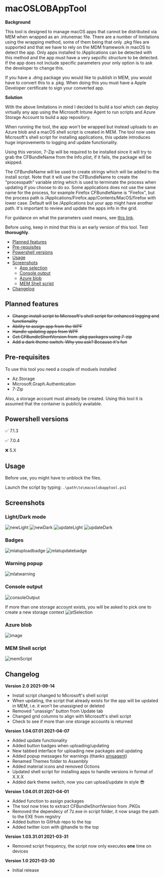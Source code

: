 # macOSLOBAppTool
**Background**

This tool is designed to manage macOS apps that cannot be distributed via MEM when wrapped as an .intunemac file. There are a number of limitations using the wrapping method, some of them being that only .pkg files are supported and that we have to rely on the MDM framework in macOS to detect the app. Only apps installed to /Applications can be detected with this method and the app must have a very sepcific structure to be detected. If the app does not include specific parameters your only option is to ask the developer to change this.

If you have a .dmg package you would like to publish in MEM, you would have to convert this to a .pkg. When doing this you must have a Apple Developer certificate to sign your converted app.

**Solution**

With the above limitations in mind I decided to build a tool which can deploy virtually any app using the Microsoft Intune Agent to run scripts and Azure Storage Account to build a app repository.

When running the tool, the app won't be wrapped but instead uploads to an Azure blob and a macOS shell script is created in MEM. The tool now uses Microsoft's shell script for installing applications, this update introduces huge improvements to logging and update functionality.

Using this version, 7-Zip will be required to be installed since it will try to grab the CFBundleName from the Info.plist, if it fails, the package will be skipped.

The CFBundleName will be used to create strings which will be added to the install script. Note that it will use the CFBundleName to create the "processpath" variable string which is used to terminate the process when updating if you choose to do so. Some applications does not use the same name for the process, for example Firefox CFBundleName is "Firefox", but the process path is /Applications/Firefox.app/Contents/MacOS/firefox with lower case. Default will be /Applications but your app might have another path. It's important to review and update the apps info in the grid.

For guidance on what the parameters used means, see [this link](https://techcommunity.microsoft.com/t5/intune-customer-success/deploying-macos-apps-with-the-intune-scripting-agent/ba-p/2298072).

Before using, keep in mind that this is an early version of this tool. Test **thoroughly**.

- [Planned features](#planned-features)
- [Pre-requisites](#pre-requisites)
- [Powershell versions](#powershell-versions)
- [Usage](#usage)
- [Screenshots](#screenshots)
  * [App selection](#app-selection)
  * [Console output](#console-output)
  * [Azure blob](#azure-blob)
  * [MEM Shell script](#mem-shell-script)
- [Changelog](#changelog)

## Planned features
- ~~Change install script to Microsoft's shell script for enhanced logging and functionality~~
- ~~Ability to assign app from the WPF~~
- ~~Handle updating apps from WPF~~
- ~~Get CFBundleShortVersion from .pkg packages using 7-zip~~
- ~~Add a dark theme switch. Why you ask? Because it's fun~~

## Pre-requisites
To use this tool you need a couple of moduels installed
- Az.Storage
- Microsoft.Graph.Authentication
- 7-Zip

Also, a storage account must already be created. Using this tool it is assumed that the container is publicly available.

## Powershell versions
:white_check_mark: 7.1.3

:white_check_mark: 7.0.4

:x: 5.X

## Usage
Before use, you might have to unblock the files.

Launch the script by typing:
```.\path\to\macoslobapptool.ps1```

## Screenshots
### Light/Dark mode
![newLight](https://user-images.githubusercontent.com/78877636/133284016-522960c3-497d-486c-aad8-0f52b74c7456.png)
![newDark](https://user-images.githubusercontent.com/78877636/133284081-ae445911-6797-484e-88bf-4fcea781b24a.png)
![updateLight](https://user-images.githubusercontent.com/78877636/133284119-0c394809-e1e4-41b4-830e-55d60babe887.png)
![updateDark](https://user-images.githubusercontent.com/78877636/133284131-35aa5a32-f9df-47fe-8ffb-7387d18291cf.png)
### Badges
![mlatuploadbadge](https://user-images.githubusercontent.com/78877636/113881134-6fc8ab80-97bc-11eb-884d-64b36469337a.png)
![mlatupdatebadge](https://user-images.githubusercontent.com/78877636/113881148-748d5f80-97bc-11eb-9c4d-44e988ecd375.png)
### Warning popup
![mlatwarning](https://user-images.githubusercontent.com/78877636/113881202-840ca880-97bc-11eb-8ec5-db85c69d4c76.png)
### Console output
![consoleOutput](https://user-images.githubusercontent.com/78877636/133284201-9da8468f-8ea2-4ff7-9ad5-d491a7a9aef5.png)

If more than one storage account exists, you will be asked to pick one to create a new storage context
![stSelection](https://user-images.githubusercontent.com/78877636/133284280-5d1175b3-5e7b-404e-aa24-10dd366f530b.png)
### Azure blob
![image](https://user-images.githubusercontent.com/78877636/113022390-d75f7500-9184-11eb-8f2f-9dff4403213a.png)
### MEM Shell script
![memScript](https://user-images.githubusercontent.com/78877636/133284333-30152e5d-461e-4083-857d-ee9f662e75ce.png)

## Changelog
**Version 2.0 2021-09-14**
- Install script changed to Microsoft's shell script
- When updating, the script that already exists for the app will be updated in MEM, i.e. it won't be unassigned or deleted
- Removed "unassign" button from Update tab
- Changed grid columns to align with Microsoft's shell script
- Check to see if more than one storage accounts is returned

**Version 1.04.07.01 2021-04-07**
- Added update functionality
- Added button badges when uploading/updating
- New tabbed interface for uploading new packages and updating
- Added popup messages for warnings (thanks [smsagent](https://smsagent.wordpress.com/2017/08/24/a-customisable-wpf-messagebox-for-powershell/))
- Renamed Themes folder to Assembly
- Added material icons and removed Octions
- Updated shell script for installing apps to handle versions in format of X.X.X
- Added dark theme switch, now you can upload/update in style 😎

**Version 1.04.01.01 2021-04-01**
- Added function to assign packages
- The tool now tries to extract CFBundleShortVersion from .PKGs
- Removed the dependecy of 7z.exe in script folder, it now snags the path to the EXE from registry
- Added button to GitHub repo to the top
- Added twitter icon with @handle to the top

**Version 1.03.31.01 2021-03-31**
- Removed script frequency, the script now only executes **one** time on devices

**Version 1.0 2021-03-30**
- Initial release
